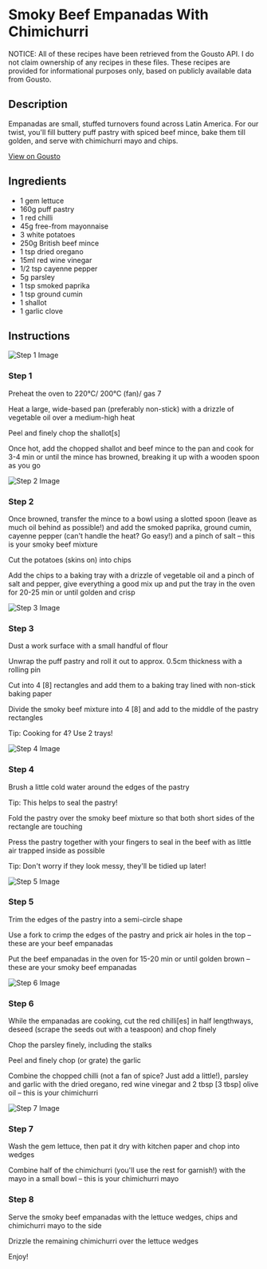# Smoky Beef Empanadas With Chimichurri 

NOTICE: All of these recipes have been retrieved from the Gousto API. I do not claim ownership of any recipes in these files. These recipes are provided for informational purposes only, based on publicly available data from Gousto.

## Description

Empanadas are small, stuffed turnovers found across Latin America. For our twist, you'll fill buttery puff pastry with spiced beef mince, bake them till golden, and serve with chimichurri mayo and chips. 

[View on Gousto](https://www.gousto.co.uk/recipes/cookbook/smoky-beef-empanadas-with-chimichurri)

## Ingredients

- 1 gem lettuce
- 160g puff pastry
- 1 red chilli
- 45g free-from mayonnaise
- 3 white potatoes
- 250g British beef mince
- 1 tsp dried oregano
- 15ml red wine vinegar
- 1/2 tsp cayenne pepper
- 5g parsley
- 1 tsp smoked paprika
- 1 tsp ground cumin
- 1 shallot
- 1 garlic clove

## Instructions

![Step 1 Image](https://production-media.gousto.co.uk/cms/recipe-step-image/step-1-1614619375218-x200.jpg)

### Step 1

Preheat the oven to 220°C/ 200°C (fan)/ gas 7

Heat a large, wide-based pan (preferably non-stick) with a drizzle of vegetable oil over a medium-high heat

Peel and finely chop the shallot<span class="text-danger">[s]</span>

Once hot, add the chopped shallot and beef mince to the pan and cook for 3-4 min or until the mince has browned, breaking it up with a wooden spoon as you go

![Step 2 Image](https://production-media.gousto.co.uk/cms/recipe-step-image/step-2-1614619385938-x200.jpg)

### Step 2

Once browned, transfer the mince to a bowl using a slotted spoon (leave as much oil behind as possible!) and add the smoked paprika, ground cumin, cayenne pepper (can't handle the heat? Go easy!) and a pinch of salt – this is your smoky beef mixture

Cut the potatoes (skins on) into chips

Add the chips to a baking tray with a drizzle of vegetable oil and a pinch of salt and pepper, give everything a good mix up and put the tray in the oven for 20-25 min or until golden and crisp

![Step 3 Image](https://production-media.gousto.co.uk/cms/recipe-step-image/step-3-1614619411518-x200.jpg)

### Step 3

Dust a work surface with a small handful of flour

Unwrap the puff pastry and roll it out to approx. 0.5cm thickness with a rolling pin

Cut into 4<span class="text-danger"> [8]</span> rectangles and add them to a baking tray lined with non-stick baking paper

Divide the smoky beef mixture into 4<span class="text-danger"> [8]</span> and add to the middle of the pastry rectangles

Tip: Cooking for 4? Use 2 trays!

![Step 4 Image](https://production-media.gousto.co.uk/cms/recipe-step-image/step-4-1614619449096-x200.jpg)

### Step 4

Brush a little cold water around the edges of the pastry

Tip: This helps to seal the pastry!

Fold the pastry over the smoky beef mixture so that both short sides of the rectangle are touching

Press the pastry together with your fingers to seal in the beef with as little air trapped inside as possible

Tip: Don't worry if they look messy, they'll be tidied up later!

![Step 5 Image](https://production-media.gousto.co.uk/cms/recipe-step-image/step-5-1614619518155-x200.jpg)

### Step 5

Trim the edges of the pastry into a semi-circle shape

Use a fork to crimp the edges of the pastry and prick air holes in the top – these are your beef empanadas

Put the beef empanadas in the oven for 15-20 min or until golden brown – these are your smoky beef empanadas

![Step 6 Image](https://production-media.gousto.co.uk/cms/recipe-step-image/step-6-1614619529720-x200.jpg)

### Step 6

While the empanadas are cooking, cut the red chilli<span class="text-danger">[es]</span> in half lengthways, deseed (scrape the seeds out with a teaspoon) and chop finely

Chop the parsley finely, including the stalks

Peel and finely chop (or grate) the garlic

Combine the chopped chilli (not a fan of spice? Just add a little!), parsley and garlic with the dried oregano, red wine vinegar and 2 tbsp <span class="text-danger">[3 tbsp] </span>olive oil – this is your chimichurri

![Step 7 Image](https://production-media.gousto.co.uk/cms/recipe-step-image/step-7-1614619542240-x200.jpg)

### Step 7

Wash the gem lettuce, then pat it dry with kitchen paper and chop into wedges

Combine half of the chimichurri (you'll use the rest for garnish!) with the mayo in a small bowl – this is your chimichurri mayo

### Step 8

Serve the smoky beef empanadas with the lettuce wedges, chips and chimichurri mayo to the side

Drizzle the remaining chimichurri over the lettuce wedges

Enjoy!

